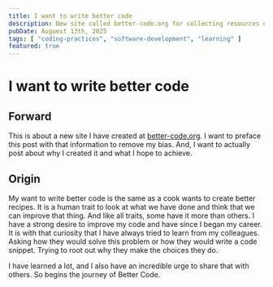 ```yaml
---
title: I want to write better code
description: New site called better-code.org for collecting resources on the topic
pubDate: Auguest 13th, 2025
tags: [ "coding-practices", "software-development", "learning" ]
featured: true
---
```


# I want to write better code

## Forward

This is about a new site I have created at [better-code.org](https://better-code.org). I want to preface this post with
that information to remove my bias. And, I want to actually post about why I created it and what I hope to achieve.

## Origin

My want to write better code is the same as a cook wants to create better recipes. It is a human trait to look at what
we have done and think that we can improve that thing. And like all traits, some have it more than others. I have
a strong desire to improve my code and have since I began my career. It is with that curiosity that I have always
tried to learn from my colleagues. Asking how they would solve this problem or how they would write a code snippet.
Trying to root out why they make the choices they do.

I have learned a lot, and I also have an incredible urge to share that with others. So begins the journey of 
Better Code.
